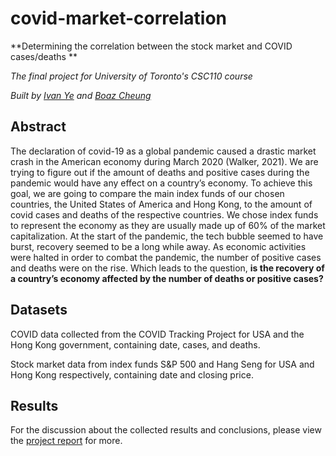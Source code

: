 # covid-market-correlation
**Determining the correlation between the stock market and COVID cases/deaths **

*The final project for University of Toronto's CSC110 course*

*Built by [Ivan Ye](https://github.com/ivanfye) and [Boaz Cheung](https://github.com/rethegreat)*

## Abstract
The declaration of covid-19 as a global pandemic caused a drastic market crash in the American economy during
March 2020 (Walker, 2021). We are trying to figure out if the amount of deaths and positive cases during the
pandemic would have any effect on a country’s economy. To achieve this goal, we are going to compare the main
index funds of our chosen countries, the United States of America and Hong Kong, to the amount of covid cases and
deaths of the respective countries. We chose index funds to represent the economy as they are usually made up of
60% of the market capitalization. At the start of the pandemic, the tech bubble seemed to have burst, recovery
seemed to be a long while away. As economic activities were halted in order to combat the pandemic, the number of
positive cases and deaths were on the rise. Which leads to the question, **is the recovery
of a country’s economy affected by the number of deaths or positive cases?**

## Datasets
COVID data collected from the COVID Tracking Project for USA and the Hong Kong government, containing date, cases, and deaths.

Stock market data from index funds S&P 500 and Hang Seng for USA and Hong Kong respectively, containing date and closing price.

## Results
For the discussion about the collected results and conclusions, please view the [project report](https://github.com/ivanfye/covid-market-correlation/blob/main/project_report.pdf) for more.
